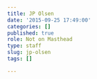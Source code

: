 ```yaml
---
title: JP Olsen
date: '2015-09-25 17:49:00'
categories: []
published: true
role: Not on Masthead
type: staff
slug: jp-olsen
tags: []

---
```

